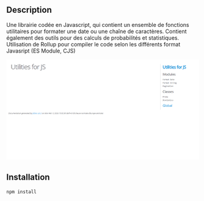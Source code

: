 ## Description

Une librairie codée en Javascript, qui contient un ensemble de fonctions utilitaires pour formater une date ou une chaîne de caractères. Contient également des outils pour des calculs de probabilités et statistiques. 
Utilisation de Rollup pour compiler le code selon les différents format Javasript (ES Module, CJS)

<p align="center">
  <img src="./assets/library_image.png" alt="website image">
</p>

## Installation

```bash
npm install
```
